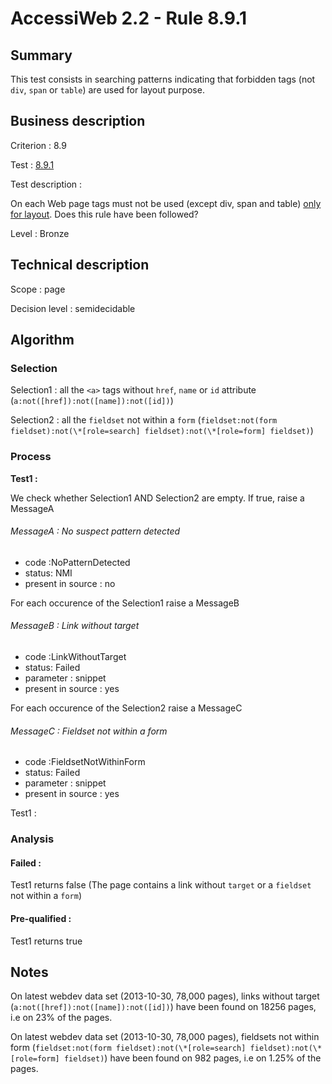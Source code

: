 # AccessiWeb 2.2 - Rule 8.9.1

## Summary

This test consists in searching patterns indicating that forbidden tags (not `div`, `span` or `table`) are used for layout purpose.

## Business description

Criterion : 8.9

Test : [8.9.1](http://accessiweb.org/index.php/accessiweb-22-english-version.html#test-8-9-1)

Test description :

On each Web page tags must not be used (except div, span and table) [only for layout](http://www.accessiweb.org/index.php/glossary-76.html#mUniquPres). Does this rule have been followed?

Level : Bronze

## Technical description

Scope : page

Decision level :
semidecidable

## Algorithm

### Selection

Selection1 : all the `<a>` tags without `href`, `name` or `id` attribute (`a:not([href]):not([name]):not([id])`)

Selection2 : all the `fieldset` not within a `form` (`fieldset:not(form fieldset):not(\*[role=search] fieldset):not(\*[role=form] fieldset)`)

### Process

**Test1 :**

We check whether Selection1 AND Selection2 are empty. If true, raise a MessageA

###### MessageA : No suspect pattern detected

-   code :NoPatternDetected
-   status: NMI
-   present in source : no

For each occurence of the Selection1 raise a MessageB

###### MessageB : Link without target

-   code :LinkWithoutTarget
-   status: Failed
-   parameter : snippet
-   present in source : yes

For each occurence of the Selection2 raise a MessageC

###### MessageC : Fieldset not within a form

-   code :FieldsetNotWithinForm
-   status: Failed
-   parameter : snippet
-   present in source : yes

Test1 :

### Analysis

#### Failed :

Test1 returns false (The page contains a link without `target` or a `fieldset` not within a `form`)

#### Pre-qualified :

Test1 returns true

## Notes

On latest webdev data set (2013-10-30, 78,000 pages), links without target (`a:not([href]):not([name]):not([id])`) have been found on 18256 pages, i.e on 23% of the pages.

On latest webdev data set (2013-10-30, 78,000 pages), fieldsets not within form (`fieldset:not(form fieldset):not(\*[role=search] fieldset):not(\*[role=form] fieldset)`) have been found on 982 pages, i.e
on 1.25% of the pages.
